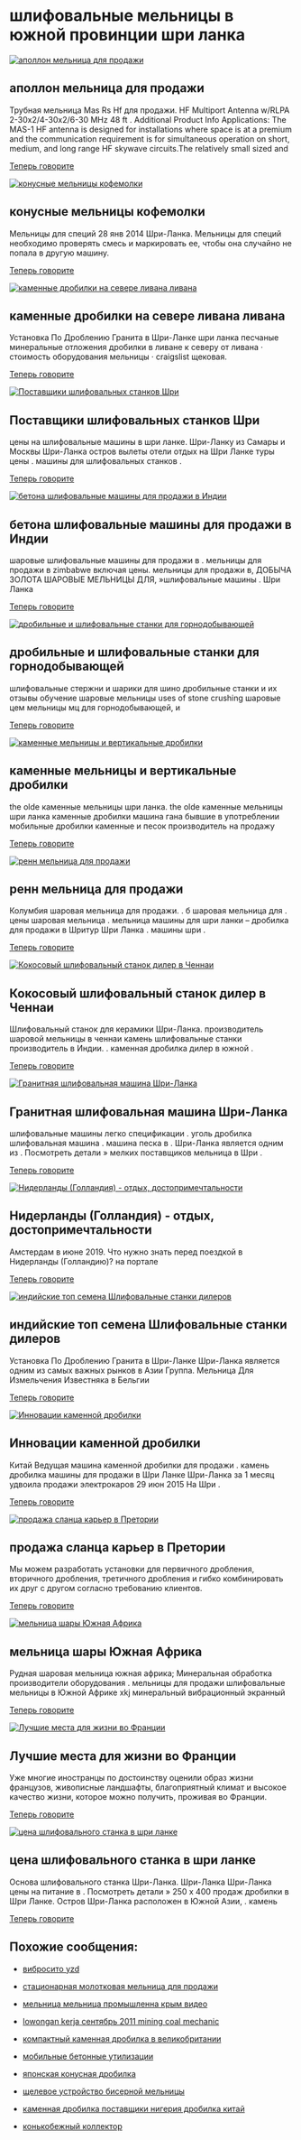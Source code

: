 # шлифовальные мельницы в южной провинции шри ланка
<a href="https://ru.ecuriezuff.be/products/" target="_blank">![аполлон мельница для продажи](https://github.com/millmachine/images/raw/main/643.jpg)</a>
## аполлон мельница для продажи
Трубная мельница Mas Rs Hf для продажи. HF Multiport Antenna w/RLPA 2-30x2/4-30x2/6-30 MHz 48 ft . Additional Product Info Applications: The MAS-1 HF antenna is designed for installations where space is at a premium and the communication requirement is for simultaneous operation on short, medium, and long range HF skywave circuits.The relatively small sized and 
<a href="https://ru.ecuriezuff.be/products/" target="_blank">Теперь говорите</a>
<a href="https://ru.ecuriezuff.be/products/" target="_blank">![конусные мельницы кофемолки](https://github.com/millmachine/images/raw/main/381.jpg)</a>
## конусные мельницы кофемолки
Мельницы для специй 28 янв 2014 Шри-Ланка. Мельницы для специй необходимо проверять смесь и маркировать ее, чтобы она случайно не попала в другую машину.
<a href="https://ru.ecuriezuff.be/products/" target="_blank">Теперь говорите</a>
<a href="https://ru.ecuriezuff.be/products/" target="_blank">![каменные дробилки на севере ливана ливана](https://github.com/millmachine/images/raw/main/668.jpg)</a>
## каменные дробилки на севере ливана ливана
Установка По Дроблению Гранита в Шри-Ланке  шри ланка песчаные минеральные отложения  дробилки в ливане к северу от ливана · стоимость оборудования мельницы · craigslist щековая. 
<a href="https://ru.ecuriezuff.be/products/" target="_blank">Теперь говорите</a>
<a href="https://ru.ecuriezuff.be/products/" target="_blank">![Поставщики шлифовальных станков Шри](https://github.com/millmachine/images/raw/main/456.jpg)</a>
## Поставщики шлифовальных станков Шри
цены на шлифовальные машины в шри ланке. Шри-Ланку из Самары и Москвы Шри-Ланка остров вылеты отели отдых на Шри Ланке туры цены . машины для шлифовальных станков .
<a href="https://ru.ecuriezuff.be/products/" target="_blank">Теперь говорите</a>
<a href="https://ru.ecuriezuff.be/products/" target="_blank">![бетона шлифовальные машины для продажи в Индии](https://github.com/millmachine/images/raw/main/73.jpg)</a>
## бетона шлифовальные машины для продажи в Индии
шаровые шлифовальные машины для продажи в . мельницы для продажи в zimbabwe включая цены. мельницы для продажи в, ДОБЫЧА ЗОЛОТА ШАРОВЫЕ МЕЛЬНИЦЫ ДЛЯ, »шлифовальные машины .  Шри Ланка 
<a href="https://ru.ecuriezuff.be/products/" target="_blank">Теперь говорите</a>
<a href="https://ru.ecuriezuff.be/products/" target="_blank">![дробильные и шлифовальные станки для горнодобывающей ](https://github.com/millmachine/images/raw/main/129.jpg)</a>
## дробильные и шлифовальные станки для горнодобывающей 
шлифовальные стержни и шарики для  шино дробильные станки и их отзывы обучение шаровые мельницы uses of stone crushing шаровые цем мельницы мц  для горнодобывающей, и 
<a href="https://ru.ecuriezuff.be/products/" target="_blank">Теперь говорите</a>
<a href="https://ru.ecuriezuff.be/products/" target="_blank">![каменные мельницы и вертикальные дробилки](https://github.com/millmachine/images/raw/main/13.jpg)</a>
## каменные мельницы и вертикальные дробилки
the olde каменные мельницы шри ланка. the olde каменные мельницы шри ланка  каменные дробилки машина гана  бывшие в употреблении мобильные дробилки каменные и песок производитель на продажу 
<a href="https://ru.ecuriezuff.be/products/" target="_blank">Теперь говорите</a>
<a href="https://ru.ecuriezuff.be/products/" target="_blank">![ренн мельница для продажи](https://github.com/millmachine/images/raw/main/730.jpg)</a>
## ренн мельница для продажи
Колумбия шаровая мельница для продажи. . б шаровая мельница для . цены шаровая мельница . мельница машины для шри ланки – дробилка для продажи в Шритур Шри Ланка . машины шри .
<a href="https://ru.ecuriezuff.be/products/" target="_blank">Теперь говорите</a>
<a href="https://ru.ecuriezuff.be/products/" target="_blank">![Кокосовый шлифовальный станок дилер в Ченнаи](https://github.com/millmachine/images/raw/main/165.jpg)</a>
## Кокосовый шлифовальный станок дилер в Ченнаи
Шлифовальный станок для керамики Шри-Ланка.  производитель шаровой мельницы в ченнаи  камень шлифовальные станки производитель в Индии. .  каменная дробилка дилер в южной .
<a href="https://ru.ecuriezuff.be/products/" target="_blank">Теперь говорите</a>
<a href="https://ru.ecuriezuff.be/products/" target="_blank">![Гранитная шлифовальная машина Шри-Ланка](https://github.com/millmachine/images/raw/main/523.jpg)</a>
## Гранитная шлифовальная машина Шри-Ланка
шлифовальные машины легко спецификации . уголь дробилка шлифовальная машина . машина песка в . Шри-Ланка является одним из . Посмотреть детали » мелких поставщиков мельница в Шри .
<a href="https://ru.ecuriezuff.be/products/" target="_blank">Теперь говорите</a>
<a href="https://ru.ecuriezuff.be/products/" target="_blank">![Нидерланды (Голландия) - отдых, достопримечтальности ](https://github.com/millmachine/images/raw/main/461.jpg)</a>
## Нидерланды (Голландия) - отдых, достопримечтальности 
Амстердам в июне 2019. Что нужно знать перед поездкой в Нидерланды (Голландию)? на портале 
<a href="https://ru.ecuriezuff.be/products/" target="_blank">Теперь говорите</a>
<a href="https://ru.ecuriezuff.be/products/" target="_blank">![индийские топ семена Шлифовальные станки дилеров](https://github.com/millmachine/images/raw/main/715.jpg)</a>
## индийские топ семена Шлифовальные станки дилеров
Установка По Дроблению Гранита в Шри-Ланке Шри-Ланка является одним из самых важных рынков в Азии Группа. Мельница Для Измельчения Известняка в Бельгии
<a href="https://ru.ecuriezuff.be/products/" target="_blank">Теперь говорите</a>
<a href="https://ru.ecuriezuff.be/products/" target="_blank">![Инновации каменной дробилки](https://github.com/millmachine/images/raw/main/666.jpg)</a>
## Инновации каменной дробилки
Китай Ведущая машина каменной дробилки для продажи . камень дробилка машины для продажи в Шри Ланке Шри-Ланка за 1 месяц удвоила продажи электрокаров 29 июн 2015 На Шри .
<a href="https://ru.ecuriezuff.be/products/" target="_blank">Теперь говорите</a>
<a href="https://ru.ecuriezuff.be/products/" target="_blank">![продажа сланца карьер в Претории](https://github.com/millmachine/images/raw/main/483.jpg)</a>
## продажа сланца карьер в Претории
Мы можем разработать установки для первичного дробления, вторичного дробления, третичного дробления и гибко комбинировать их друг с другом согласно требованию клиентов.
<a href="https://ru.ecuriezuff.be/products/" target="_blank">Теперь говорите</a>
<a href="https://ru.ecuriezuff.be/products/" target="_blank">![мельница шары Южная Африка](https://github.com/millmachine/images/raw/main/362.jpg)</a>
## мельница шары Южная Африка
Рудная шаровая мельница южная африка; Минеральная обработка производители оборудования . мельницы для продажи шлифовальные мельницы в Южной Африке xkj минеральный вибрационный экранный 
<a href="https://ru.ecuriezuff.be/products/" target="_blank">Теперь говорите</a>
<a href="https://ru.ecuriezuff.be/products/" target="_blank">![Лучшие места для жизни во Франции](https://github.com/millmachine/images/raw/main/109.jpg)</a>
## Лучшие места для жизни во Франции
Уже многие иностранцы по достоинству оценили образ жизни французов, живописные ландшафты, благоприятный климат и высокое качество жизни, которое можно получить, проживая во Франции.
<a href="https://ru.ecuriezuff.be/products/" target="_blank">Теперь говорите</a>
<a href="https://ru.ecuriezuff.be/products/" target="_blank">![цена шлифовального станка в шри ланке](https://github.com/millmachine/images/raw/main/455.jpg)</a>
## цена шлифовального станка в шри ланке
Основа шлифовального станка Шри-Ланка. Шри-Ланка Шри-Ланка цены на питание в . Посмотреть детали » 250 x 400 продаж дробилки в Шри Ланке. Остров Шри-Ланка расположен в Южной Азии, . камень 
<a href="https://ru.ecuriezuff.be/products/" target="_blank">Теперь говорите</a>
## Похожие сообщения:
* [вибросито yzd](%D0%B2%D0%B8%D0%B1%D1%80%D0%BE%D1%81%D0%B8%D1%82%D0%BE%20yzd.md)
* [стационарная молотковая мельница для продажи](%D1%81%D1%82%D0%B0%D1%86%D0%B8%D0%BE%D0%BD%D0%B0%D1%80%D0%BD%D0%B0%D1%8F%20%D0%BC%D0%BE%D0%BB%D0%BE%D1%82%D0%BA%D0%BE%D0%B2%D0%B0%D1%8F%20%D0%BC%D0%B5%D0%BB%D1%8C%D0%BD%D0%B8%D1%86%D0%B0%20%D0%B4%D0%BB%D1%8F%20%D0%BF%D1%80%D0%BE%D0%B4%D0%B0%D0%B6%D0%B8.md)
* [мельница мельница промышленна крым видео](%D0%BC%D0%B5%D0%BB%D1%8C%D0%BD%D0%B8%D1%86%D0%B0%20%D0%BC%D0%B5%D0%BB%D1%8C%D0%BD%D0%B8%D1%86%D0%B0%20%D0%BF%D1%80%D0%BE%D0%BC%D1%8B%D1%88%D0%BB%D0%B5%D0%BD%D0%BD%D0%B0%20%D0%BA%D1%80%D1%8B%D0%BC%20%D0%B2%D0%B8%D0%B4%D0%B5%D0%BE.md)
* [lowongan kerja сентябрь 2011 mining coal mechanic](lowongan%20kerja%20%D1%81%D0%B5%D0%BD%D1%82%D1%8F%D0%B1%D1%80%D1%8C%202011%20mining%20coal%20mechanic.md)
* [компактный каменная дробилка в великобритании](%D0%BA%D0%BE%D0%BC%D0%BF%D0%B0%D0%BA%D1%82%D0%BD%D1%8B%D0%B9%20%D0%BA%D0%B0%D0%BC%D0%B5%D0%BD%D0%BD%D0%B0%D1%8F%20%D0%B4%D1%80%D0%BE%D0%B1%D0%B8%D0%BB%D0%BA%D0%B0%20%D0%B2%20%D0%B2%D0%B5%D0%BB%D0%B8%D0%BA%D0%BE%D0%B1%D1%80%D0%B8%D1%82%D0%B0%D0%BD%D0%B8%D0%B8.md)
* [мобильные бетонные утилизации](%D0%BC%D0%BE%D0%B1%D0%B8%D0%BB%D1%8C%D0%BD%D1%8B%D0%B5%20%D0%B1%D0%B5%D1%82%D0%BE%D0%BD%D0%BD%D1%8B%D0%B5%20%D1%83%D1%82%D0%B8%D0%BB%D0%B8%D0%B7%D0%B0%D1%86%D0%B8%D0%B8.md)
* [японская конусная дробилка](%D1%8F%D0%BF%D0%BE%D0%BD%D1%81%D0%BA%D0%B0%D1%8F%20%D0%BA%D0%BE%D0%BD%D1%83%D1%81%D0%BD%D0%B0%D1%8F%20%D0%B4%D1%80%D0%BE%D0%B1%D0%B8%D0%BB%D0%BA%D0%B0.md)
* [щелевое устройство бисерной мельницы](%D1%89%D0%B5%D0%BB%D0%B5%D0%B2%D0%BE%D0%B5%20%D1%83%D1%81%D1%82%D1%80%D0%BE%D0%B9%D1%81%D1%82%D0%B2%D0%BE%20%D0%B1%D0%B8%D1%81%D0%B5%D1%80%D0%BD%D0%BE%D0%B9%20%D0%BC%D0%B5%D0%BB%D1%8C%D0%BD%D0%B8%D1%86%D1%8B.md)
* [каменная дробилка поставщики нигерия дробилка китай](%D0%BA%D0%B0%D0%BC%D0%B5%D0%BD%D0%BD%D0%B0%D1%8F%20%D0%B4%D1%80%D0%BE%D0%B1%D0%B8%D0%BB%D0%BA%D0%B0%20%D0%BF%D0%BE%D1%81%D1%82%D0%B0%D0%B2%D1%89%D0%B8%D0%BA%D0%B8%20%D0%BD%D0%B8%D0%B3%D0%B5%D1%80%D0%B8%D1%8F%20%D0%B4%D1%80%D0%BE%D0%B1%D0%B8%D0%BB%D0%BA%D0%B0%20%D0%BA%D0%B8%D1%82%D0%B0%D0%B9.md)
* [конькобежный коллектор](%D0%BA%D0%BE%D0%BD%D1%8C%D0%BA%D0%BE%D0%B1%D0%B5%D0%B6%D0%BD%D1%8B%D0%B9%20%D0%BA%D0%BE%D0%BB%D0%BB%D0%B5%D0%BA%D1%82%D0%BE%D1%80.md)
